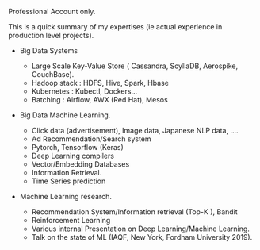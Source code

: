 
Professional Account only.

This is a quick summary of my expertises (ie actual experience in production level projects).


+ Big Data Systems

   - Large Scale Key-Value Store ( Cassandra, ScyllaDB, Aerospike, CouchBase).
   - Hadoop stack :  HDFS, Hive, Spark, Hbase
   - Kubernetes  : Kubectl, Dockers...
   - Batching    : Airflow, AWX (Red Hat), Mesos 
  
   

+ Big Data Machine Learning.

   - Click data (advertisement), Image data, Japanese NLP data, ....
   - Ad Recommendation/Search system 
   - Pytorch, Tensorflow (Keras)
   - Deep Learning compilers
   - Vector/Embedding Databases
   - Information Retrieval.
   - Time Series prediction


+ Machine Learning research.

   - Recommendation System/Information retrieval (Top-K   ), Bandit
   - Reinforcement Learning
   - Various internal Presentation on Deep Learning/Machine Learning.
   - Talk on the state of ML (IAQF, New York, Fordham University 2019).





<!--
**pprokevin/pprokevin** is a ✨ _special_ ✨ repository because its `README.md` (this file) appears on your GitHub profile.

Here are some ideas to get you started:

- 🔭 I’m currently working on ...
- 🌱 I’m currently learning ...
- 👯 I’m looking to collaborate on ...
- 🤔 I’m looking for help with ...
- 💬 Ask me about ...
- 📫 How to reach me: ...
- 😄 Pronouns: ...
- ⚡ Fun fact: ...
-->
